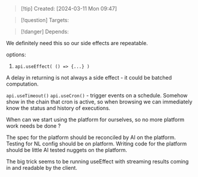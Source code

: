 
>[!tip] Created: [2024-03-11 Mon 09:47]

>[!question] Targets: 

>[!danger] Depends: 

We definitely need this so our side effects are repeatable.

options:
1. `api.useEffect( () => {...} )`

A delay in returning is not always a side effect - it could be batched computation.


`api.useTimeout()`
`api.useCron()` - trigger events on a schedule.
Somehow show in the chain that cron is active, so when browsing we can immediately know the status and history of executions.

When can we start using the platform for ourselves, so no more platform work needs be done ?

The spec for the platform should be reconciled by AI on the platform.
Testing for NL config should be on platform.
Writing code for the platform should be little AI tested nuggets on the platform.

The big trick seems to be running useEffect with streaming results coming in and readable by the client.